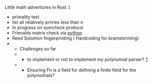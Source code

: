 Little math adventures in Rust
:)

- primality test
- list all relatively primes less than n
- In progress on sumcheck protocol
- Frievalds matrix check via [python](https://github.com/mube1/cryptography_adventures/blob/main/Frievalds_Matrix_check.py)
- Reed Solomon fingerprinting ( Hardcoding for brainstorming)
- - Challenges so far
  - - to implement or not to implement my polynomial parser? [?](https://github.com/philippeitis/rustnomial)
  - - Ensuring Fn is a field for defining a finite field for the polynomials?



